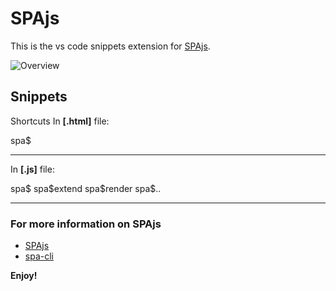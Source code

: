 # SPAjs

This is the vs code snippets extension for  [SPAjs](https://spa.js.org).

![Overview](images/overview.gif)

## Snippets
Shortcuts In **[.html]** file:

spa$

---
In **[.js]** file:

spa\$
spa\$extend
spa\$render
spa\$..

---
### For more information on SPAjs

* [SPAjs](https://spa.js.org)
* [spa-cli](https://www.npmjs.com/package/spa-cli)

**Enjoy!**
